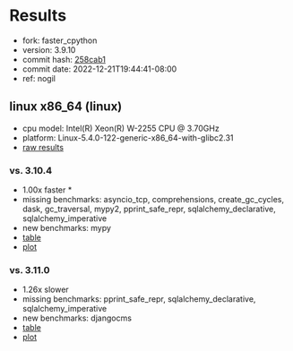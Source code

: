 # Results

- fork: faster_cpython
- version: 3.9.10
- commit hash: [258cab1](https://github.com/faster_cpython/cpython/commit/258cab1)
- commit date: 2022-12-21T19:44:41-08:00
- ref: nogil

## linux x86_64 (linux)

- cpu model: Intel(R) Xeon(R) W-2255 CPU @ 3.70GHz
- platform: Linux-5.4.0-122-generic-x86_64-with-glibc2.31
- [raw results](bm-20221221-linux-x86_64-faster_cpython-nogil-3.9.10-258cab1.json)

### vs. 3.10.4

- 1.00x faster \*
- missing benchmarks: asyncio_tcp, comprehensions, create_gc_cycles, dask, gc_traversal, mypy2, pprint_safe_repr, sqlalchemy_declarative, sqlalchemy_imperative
- new benchmarks: mypy
- [table](bm-20221221-linux-x86_64-faster_cpython-nogil-3.9.10-258cab1-vs-3.10.4.md)
- [plot](bm-20221221-linux-x86_64-faster_cpython-nogil-3.9.10-258cab1-vs-3.10.4.png)

### vs. 3.11.0

- 1.26x slower
- missing benchmarks: pprint_safe_repr, sqlalchemy_declarative, sqlalchemy_imperative
- new benchmarks: djangocms
- [table](bm-20221221-linux-x86_64-faster_cpython-nogil-3.9.10-258cab1-vs-3.11.0.md)
- [plot](bm-20221221-linux-x86_64-faster_cpython-nogil-3.9.10-258cab1-vs-3.11.0.png)

